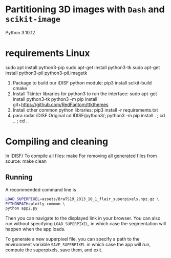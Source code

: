 # Partitioning 3D images with `Dash` and `scikit-image`

Python 3.10.12

# requirements Linux

sudo apt install python3-pip
sudo apt-get install python3-tk
sudo apt-get install python3-pil python3-pil.imagetk

1. Package to build our iDISF python module:
   pip3 install scikit-build cmake
2. Install Tkinter libraries for python3 to run the interface:
   sudo apt-get install python3-tk
   python3 -m pip install git+https://github.com/RedFantom/ttkthemes
3. Install other common python libraries:
   pip3 install -r requirements.txt
4. para rodar iDISF Original
   cd IDISF/python3/; python3 -m pip install . ; cd .. ; cd ..

# Compiling and cleaning

In IDISF/
To compile all files: make
For removing all generated files from source: make clean

## Running

A recommended command line is

```bash
LOAD_SUPERPIXEL=assets/BraTS19_2013_10_1_flair_superpixels.npz.gz \
PYTHONPATH=plotly-common \
python app2.py
```

Then you can navigate to the displayed link in your browser. You can also run
without specifying `LOAD_SUPERPIXEL`, in which case the segmentation will happen
when the app loads.

To generate a new superpixel file, you can specify a path to the environment
variable `SAVE_SUPERPIXEL` in which case the app will run, compute the
superpixels, save them, and exit.
